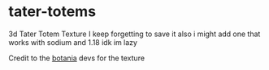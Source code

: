 # tater-totems
3d Tater Totem Texture
I keep forgetting to save it also i might add one that works with sodium and 1.18 idk im lazy

Credit to the [botania](https://github.com/VazkiiMods/Botania) devs for the texture

